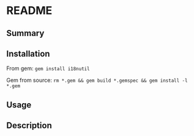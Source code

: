 README
======


Summary
-------



Installation
------------
From gem:
`gem install i18nutil`

Gem from source:
`rm *.gem && gem build *.gemspec && gem install -l *.gem`

Usage
-----


Description
-----------




